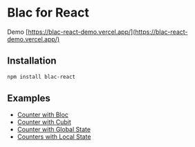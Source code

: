 # Blac for React

Demo [https://blac-react-demo.vercel.app/](https://blac-react-demo.vercel.app/)

## Installation

```bash
npm install blac-react
```

## Examples

- [Counter with Bloc](ui/examples/CounterWithBloc.tsx)
- [Counter with Cubit](ui/examples/CounterWithCubit.tsx)
- [Counter with Global State](ui/examples/CounterWithCubitGlobal.tsx)
- [Counters with Local State](ui/examples/CounterLocalDemo.tsx)
